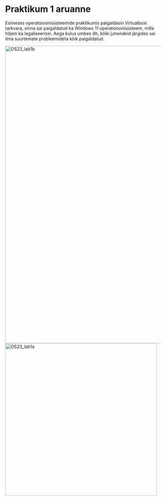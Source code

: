 # Praktikum 1 aruanne

Esimeses operatsioonisüsteemide praktikumis paigaldasin Virtualboxi tarkvara, sinna sai paigaldatud ka Windows 11 operatsioonisüsteem, mille hiljem ka legaliseerisin. Aega kulus umbes 4h, kõiki juhendeid järgides sai ilma suurtemate probleemideta kõik paigaldatud.

<img width="959" alt="OS23_lab1b" src="https://github.com/user-attachments/assets/18e4291a-8c19-4b1b-b24e-1abd3d83202a">
<img width="491" alt="OS23_lab1a" src="https://github.com/user-attachments/assets/af3040f8-f1c3-4259-ba98-959e10c04946">



